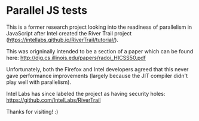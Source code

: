 # Parallel JS tests
This is a former research project looking into the readiness of parallelism in JavaScript after Intel created the River Trail project (https://intellabs.github.io/RiverTrail/tutorial/). 

This was origninally intended to be a section of a paper which can be found here:
http://dig.cs.illinois.edu/papers/radoi_HICSS50.pdf

Unfortunately, both the Firefox and Intel developers agreed that this never gave performance improvements (largely because the JIT compiler didn't play well with parallelism). 

Intel Labs has since labeled the project as having security holes:
https://github.com/IntelLabs/RiverTrail

Thanks for visiting! :)
